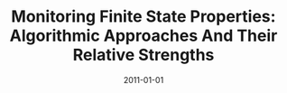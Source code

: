 ---
title: "Monitoring Finite State Properties: Algorithmic Approaches And Their Relative Strengths"
date: 2011-01-01
venue: "Runtime Verification - Second International Conference, RV 2011, San Francisco, CA, USA, September 27-30, 2011, Revised Selected Papers"
paperurl: https://doi.org/10.1007/978-3-642-29860-8_31
authors: "Rahul Purandare, Matthew B Dwyer and Sebastian G Elbaum"
awards: ""
---